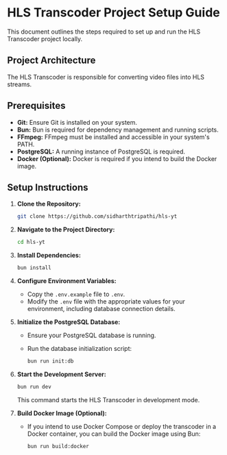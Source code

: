 # HLS Transcoder Project Setup Guide

This document outlines the steps required to set up and run the HLS Transcoder project locally.

## Project Architecture

The HLS Transcoder is responsible for converting video files into HLS streams.

## Prerequisites

* **Git:** Ensure Git is installed on your system.
* **Bun:** Bun is required for dependency management and running scripts.
* **FFmpeg:** FFmpeg must be installed and accessible in your system's PATH.
* **PostgreSQL:** A running instance of PostgreSQL is required.
* **Docker (Optional):** Docker is required if you intend to build the Docker image.

## Setup Instructions

1.  **Clone the Repository:**

    ```bash
    git clone https://github.com/sidharthtripathi/hls-yt
    ```

2.  **Navigate to the Project Directory:**

    ```bash
    cd hls-yt
    ```

3.  **Install Dependencies:**

    ```bash
    bun install
    ```

4.  **Configure Environment Variables:**

    * Copy the `.env.example` file to `.env`.
    * Modify the `.env` file with the appropriate values for your environment, including database connection details.

5.  **Initialize the PostgreSQL Database:**

    * Ensure your PostgreSQL database is running.
    * Run the database initialization script:

        ```bash
        bun run init:db
        ```

6.  **Start the Development Server:**

    ```bash
    bun run dev
    ```

    This command starts the HLS Transcoder in development mode.

7.  **Build Docker Image (Optional):**

    * If you intend to use Docker Compose or deploy the transcoder in a Docker container, you can build the Docker image using Bun:

        ```bash
        bun run build:docker
        ```